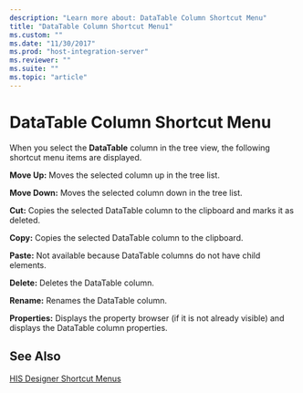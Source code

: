 ```yaml
---
description: "Learn more about: DataTable Column Shortcut Menu"
title: "DataTable Column Shortcut Menu1"
ms.custom: ""
ms.date: "11/30/2017"
ms.prod: "host-integration-server"
ms.reviewer: ""
ms.suite: ""
ms.topic: "article"
---
```

# DataTable Column Shortcut Menu
When you select the **DataTable** column in the tree view, the following shortcut menu items are displayed.  
  
 **Move Up:** Moves the selected column up in the tree list.  
  
 **Move Down:** Moves the selected column down in the tree list.  
  
 **Cut:** Copies the selected DataTable column to the clipboard and marks it as deleted.  
  
 **Copy:** Copies the selected DataTable column to the clipboard.  
  
 **Paste:** Not available because DataTable columns do not have child elements.  
  
 **Delete:** Deletes the DataTable column.  
  
 **Rename:** Renames the DataTable column.  
  
 **Properties:** Displays the property browser (if it is not already visible) and displays the DataTable column properties.  
  
## See Also  
 [HIS Designer Shortcut Menus](../core/his-designer-shortcut-menus1.md)
